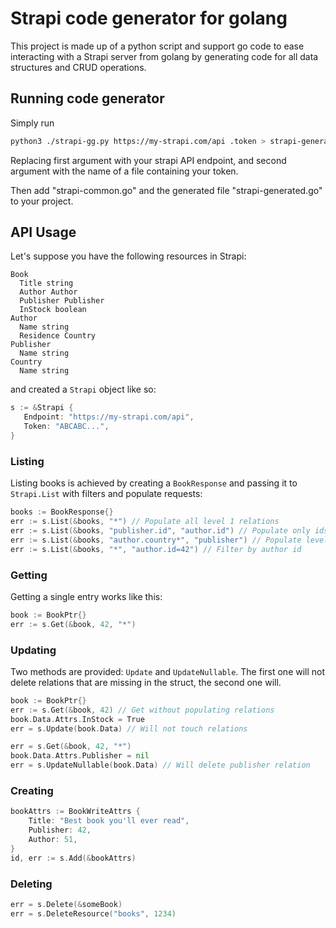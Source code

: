 # Strapi code generator for golang

This project is made up of a python script and support go code
to ease interacting with a Strapi server from golang by generating
code for all data structures and CRUD operations.

## Running code generator

Simply run

```sh
python3 ./strapi-gg.py https://my-strapi.com/api .token > strapi-generated.go
```

Replacing first argument with your strapi API endpoint, and second argument
with the name of a file containing your token.

Then add "strapi-common.go" and the generated file "strapi-generated.go" to your
project.


## API Usage

Let's suppose you have the following resources in Strapi:

    Book
      Title string
      Author Author
      Publisher Publisher
      InStock boolean
    Author
      Name string
      Residence Country
    Publisher
      Name string
    Country
      Name string

and created a `Strapi` object like so:

```go
s := &Strapi {
   Endpoint: "https://my-strapi.com/api",
   Token: "ABCABC...",
}
```

### Listing

Listing books is achieved by creating a `BookResponse` and passing it to
`Strapi.List` with filters and populate requests:

```go
books := BookResponse{}
err := s.List(&books, "*") // Populate all level 1 relations
err := s.List(&books, "publisher.id", "author.id") // Populate only ids of relations
err := s.List(&books, "author.country*", "publisher") // Populate level 2 author.country and level 1 publisher
err := s.List(&books, "*", "author.id=42") // Filter by author id
```

### Getting

Getting a single entry works like this:

```go
book := BookPtr{}
err := s.Get(&book, 42, "*")
```

### Updating

Two methods are provided: `Update` and `UpdateNullable`. The first one
will not delete relations that are missing in the struct, the second one will.

```go
book := BookPtr{}
err := s.Get(&book, 42) // Get without populating relations
book.Data.Attrs.InStock = True
err = s.Update(book.Data) // Will not touch relations

err = s.Get(&book, 42, "*")
book.Data.Attrs.Publisher = nil
err = s.UpdateNullable(book.Data) // Will delete publisher relation
```

### Creating

```go
bookAttrs := BookWriteAttrs {
    Title: "Best book you'll ever read",
    Publisher: 42,
    Author: 51,
}
id, err := s.Add(&bookAttrs)
```

### Deleting

```go
err = s.Delete(&someBook)
err = s.DeleteResource("books", 1234)
```